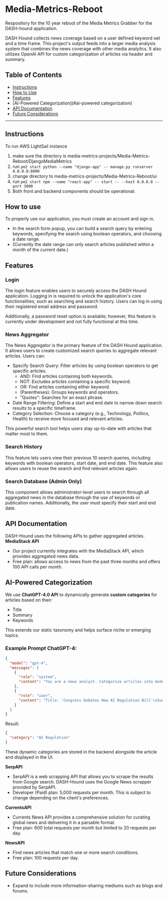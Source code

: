 # Media-Metrics-Reboot
Respository for the 10 year reboot of the Media Metrics Grabber for the DASH-hound application.

DASH Hound collects news coverage based on a user defined keyword set and a time frame. This project's output feeds into a larger media analysis system that combines the news coverage with other media analyitcs. It also utilizes OpenAI API for custom categorization of articles via header and summary. 

## Table of Contents
- [Instructions](#instructions)
- [How to Use](#how-to-use)
- [Features](#features)
- [AI-Powered Categorization](#ai-powered categorization)
- [API Documentation](#api-documentation)
- [Future Considerations](#future-considerations)

---
## Instructions
To run AWS LightSail instance
1. make sure the directory is media-metrics-projects/Media-Metrics-Reboot/DjangoMediaMetrics 
2. run ```pm2 start python --name "django-app" -- manage.py runserver 0.0.0.0:8000 ```
3. change directory to media-metrics-projects/Media-Metrics-Reboot/ui
4. run ```pm2 start npm --name "react-app" -- start -- --host 0.0.0.0 --port 3000```
5. Both front and backend components should be operational.


## How to use
To properly use our application, you must create an account and sign in.
* In the search form popup, you can build a search query by entering keywords, specifying the search using boolean operators, and choosing a date range. 
* (Currently the date range can only search articles published within a month of the current date.)

## Features
### Login
The login feature enables users to securely access the DASH Hound application. Logging in is required to unlock the application's core functionalities, such as searching and search history. Users can log in using their registered email address and password.

Additionally, a password reset option is available; however, this feature is currently under development and not fully functional at this time.

### News Aggregator
The News Aggregator is the primary feature of the DASH Hound application. It allows users to create customized search queries to aggregate relevant articles. Users can:
* Specify Search Query: Filter articles by using boolean operators to get specific articles.
    - AND: Find articles containing both keywords.
    - NOT: Excludes articles containing a specific keyword.
    - OR: Find articles containing either keyword.
    - (Parentheses): Groups keywords and operators.
    - "Quotes": Searches for an exact phrase.
* Date Range Filtering: Define a start and end date to narrow down search results to a specific timeframe.
* Category Selection: Choose a category (e.g., Technology, Politics, Health) to receive more focused and relevant articles.     

This powerful search tool helps users stay up-to-date with articles that matter most to them.

### Search History
This feature lets users view their previous 10 search queries, including keywords with boolean operators, start date, and end date. This feature also allows users to reuse the search and find relevant articles again. 

### Search Database (Admin Only)
This component allows administrator-level users to search through all aggregated news in the database through the use of keywords or publication names. Additionally, the user must specify their start and end date.

## API Documentation
DASH-Hound uses the following APIs to gather aggregated articles.  
 **MediaStack API**
- Our project currently integrates with the MediaStack API, which provides aggregated news data. 
- Free plan: allows access to news from the past three months and offers 100 API calls per month.

## AI-Powered Categorization

We use **ChatGPT-4.0 API** to dynamically generate **custom categories** for articles based on their:

- Title  
- Summary  
- Keywords  

This extends our static taxonomy and helps surface niche or emerging topics.

### Example Prompt ChatGPT-4:

```json
{
  "model": "gpt-4",
  "messages": [
    {
      "role": "system",
      "content": "You are a news analyst. Categorize articles into modern topics like 'AI Regulation', 'Climate Startups', 'Data Privacy', etc."
    },
    {
      "role": "user",
      "content": "Title: 'Congress Debates New AI Regulation Bill'\nSummary: 'A new bipartisan bill seeks to limit the scope of AI in surveillance...'\nKeywords: ['AI', 'Congress', 'Legislation']"
    }
  ]
}
```

Result:
```json
{
  "category": "AI Regulation"
}
```

These dynamic categories are stored in the backend alongside the article and displayed in the UI.


**SerpAPI** 
- SerpAPI is a web scrapping API that allows you to scrape the results from Google search. DASH-Hound uses the Google News scrapper provided by SerpAPI.
- Developer (Paid) plan: 5,000 requests per month. This is subject to change depending on the client's preferences. 

**CurrentsAPI**
- Currents News API provides a comprehensive solution for curating global news and delivering it in a parsable format.
- Free plan: 600 total requests per month but limited to 20 requests per day. 

**NewsAPI**
- Find news articles that match one or more search conditions. 
- Free plan: 100 requests per day.
     
## Future Considerations
- Expand to include more information-sharing mediums such as blogs and forums. ​
 
